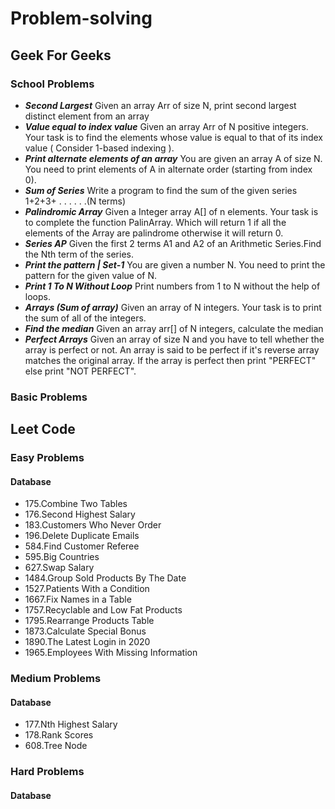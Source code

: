 # Problem-solving
  ## Geek For Geeks
  ### School Problems
  - ***Second Largest*** Given an array Arr of size N, print second largest distinct element from an array
  - ***Value equal to index value*** Given an array Arr of N positive integers. Your task is to find the elements whose value is equal to that of its index value ( Consider 1-based indexing ).
  - ***Print alternate elements of an array*** You are given an array A of size N. You need to print elements of A in alternate order (starting from index 0).
  - ***Sum of Series*** Write a program to find the sum of the given series 1+2+3+ . . . . . .(N terms) 
  - ***Palindromic Array*** Given a Integer array A[] of n elements. Your task is to complete the function PalinArray. Which will return 1 if all the elements of the Array are palindrome otherwise it will return 0.
  - ***Series AP*** Given the first 2 terms A1 and A2 of an Arithmetic Series.Find the Nth term of the series.
  - ***Print the pattern | Set-1*** You are given a number N. You need to print the pattern for the given value of N.
  - ***Print 1 To N Without Loop*** Print numbers from 1 to N without the help of loops.
  - ***Arrays (Sum of array)*** Given an array of N integers. Your task is to print the sum of all of the integers.
  - ***Find the median*** Given an array arr[] of N integers, calculate the median
  - ***Perfect Arrays*** Given an array of size N and you have to tell whether the array is perfect or not. An array is said to be perfect if it's reverse array matches the original array. If the array is perfect then print "PERFECT" else print "NOT PERFECT".
  
   ### Basic Problems
  
  ## Leet Code
  ### Easy Problems
  #### Database
  -  175.Combine Two Tables
  -  176.Second Highest Salary
  -  183.Customers Who Never Order
  -  196.Delete Duplicate Emails
  -  584.Find Customer Referee
  -  595.Big Countries
  -  627.Swap Salary
  -  1484.Group Sold Products By The Date
  -  1527.Patients With a Condition
  -  1667.Fix Names in a Table
  -  1757.Recyclable and Low Fat Products
  -  1795.Rearrange Products Table
  -  1873.Calculate Special Bonus
  -  1890.The Latest Login in 2020
  -  1965.Employees With Missing Information
 




  
  



  
  
  ### Medium Problems
  #### Database
  - 177.Nth Highest Salary
  - 178.Rank Scores
  - 608.Tree Node

 
  
  
  ### Hard Problems
  #### Database
  
